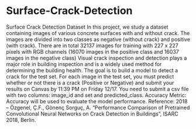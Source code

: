# Surface-Crack-Detection

Surface Crack Detection Dataset
In this project, we study a dataset containing images of various concrete surfaces with and 
without crack. The images are divided into two classes as negative (without crack) and positive 
(with crack). There are in total 32137 images for training with 227 x 227 pixels with RGB 
channels (16070 images in the positive class and 16037 images in the negative class) 
Visual  crack  inspection  and  detection  plays  a  major  role  in  building  inspection  and  is  a  widely 
used method for determining the building health. The goal is to build a model to detect a crack for 
the test set. For each image in the test set, you must predict whether or not there is a crack (Positive 
or Negative) and submit your results on Canvas by 11:39 PM on Friday 12/17. You need to submit 
a csv file with two columns: image_id and set and predicted_class. 
Accuracy Metric: Accuracy will be used to evaluate the model performance. 
Reference: 2018 – Özgenel, Ç.F., Gönenç Sorguç, A. “Performance Comparison of Pretrained 
Convolutional Neural Networks on Crack Detection in Buildings”, ISARC 2018, Berlin.
